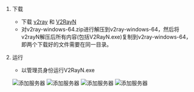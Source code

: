 1. 下载

   * 下载 [v2ray](https://github.com/v2ray/v2ray-core/releases) 和 [V2RayN](https://github.com/2dust/v2rayN/releases)
   * 对v2ray-windows-64.zip进行解压到v2ray-windows-64，然后将v2rayN解压后所有内容(包括V2RayN.exe)复制到v2ray-windows-64，即两个下载好的文件需要在同一目录。
2. 运行
   * 以管理员身份运行V2RayN.exe
   
   ![添加服务器](https://pic.cobcmw.com/images/2019/02/10/new-vmess-config.jpg)
   ![添加服务器](https://pic.cobcmw.com/images/2019/02/10/vmess-windows-client.jpg)
   ![添加服务器](https://pic.cobcmw.com/images/2019/02/10/v2ray-pac-config.jpg)
   ![添加服务器](https://pic.cobcmw.com/images/2019/02/10/v2ray-access-google.jpg)
